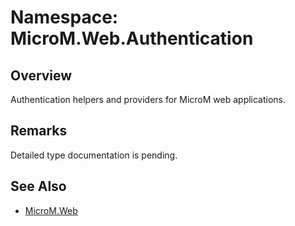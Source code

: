 # Namespace: MicroM.Web.Authentication

## Overview
Authentication helpers and providers for MicroM web applications.

## Remarks
Detailed type documentation is pending.

## See Also
- [MicroM.Web](../MicroM.Web/index.md)
